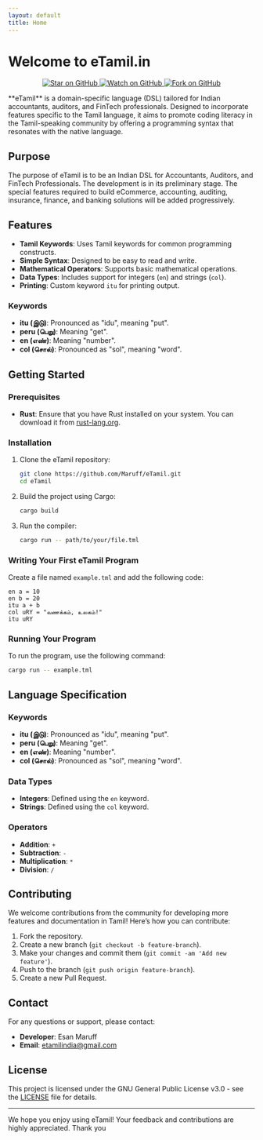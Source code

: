```yaml
---
layout: default
title: Home
---
```


# Welcome to eTamil.in

<p align="center">
  <a href="https://github.com/Maruff/eTamil/stargazers">
    <img src="https://img.shields.io/github/stars/Maruff/eTamil.svg?style=social&label=Star" alt="Star on GitHub">
  </a>
  <a href="https://github.com/Maruff/eTamil/watchers">
    <img src="https://img.shields.io/github/watchers/Maruff/eTamil.svg?style=social&label=Watch" alt="Watch on GitHub">
  </a>
  <a href="https://github.com/Maruff/eTamil/network/members">
    <img src="https://img.shields.io/github/forks/Maruff/eTamil.svg?style=social&label=Fork" alt="Fork on GitHub">
  </a>
</p>
**eTamil** is a domain-specific language (DSL) tailored for Indian accountants, auditors, and FinTech professionals. Designed to incorporate features specific to the Tamil language, it aims to promote coding literacy in the Tamil-speaking community by offering a programming syntax that resonates with the native language.

## Purpose

The purpose of eTamil is to be an Indian DSL for Accountants, Auditors, and FinTech Professionals. The development is in its preliminary stage. The special features required to build eCommerce, accounting, auditing, insurance, finance, and banking solutions will be added progressively.

## Features

- **Tamil Keywords**: Uses Tamil keywords for common programming constructs.
- **Simple Syntax**: Designed to be easy to read and write.
- **Mathematical Operators**: Supports basic mathematical operations.
- **Data Types**: Includes support for integers (`en`) and strings (`col`).
- **Printing**: Custom keyword `itu` for printing output.

### Keywords

- **itu (இடு)**: Pronounced as "idu", meaning "put".
- **peru (பெறு)**: Meaning "get".
- **en (எண்)**: Meaning "number".
- **col (சொல்)**: Pronounced as "sol", meaning "word".

## Getting Started

### Prerequisites

- **Rust**: Ensure that you have Rust installed on your system. You can download it from [rust-lang.org](https://www.rust-lang.org/).

### Installation

1. Clone the eTamil repository:
    ```sh
    git clone https://github.com/Maruff/eTamil.git
    cd eTamil
    ```

2. Build the project using Cargo:
    ```sh
    cargo build
    ```

3. Run the compiler:
    ```sh
    cargo run -- path/to/your/file.tml
    ```

### Writing Your First eTamil Program

Create a file named `example.tml` and add the following code:

```tml
en a = 10
en b = 20
itu a + b
col uRY = "வணக்கம், உலகம்!"
itu uRY
```

### Running Your Program

To run the program, use the following command:
```sh
cargo run -- example.tml
```

## Language Specification

### Keywords

- **itu (இடு)**: Pronounced as "idu", meaning "put".
- **peru (பெறு)**: Meaning "get".
- **en (எண்)**: Meaning "number".
- **col (சொல்)**: Pronounced as "sol", meaning "word".

### Data Types

- **Integers**: Defined using the `en` keyword.
- **Strings**: Defined using the `col` keyword.

### Operators

- **Addition**: `+`
- **Subtraction**: `-`
- **Multiplication**: `*`
- **Division**: `/`

## Contributing

We welcome contributions from the community for developing more features and documentation in Tamil! Here’s how you can contribute:

1. Fork the repository.
2. Create a new branch (`git checkout -b feature-branch`).
3. Make your changes and commit them (`git commit -am 'Add new feature'`).
4. Push to the branch (`git push origin feature-branch`).
5. Create a new Pull Request.

## Contact

For any questions or support, please contact:

- **Developer**: Esan Maruff
- **Email**: etamilindia@gmail.com

## License

This project is licensed under the GNU General Public License v3.0 - see the [LICENSE](LICENSE) file for details.

---

We hope you enjoy using eTamil! Your feedback and contributions are highly appreciated.
Thank you
